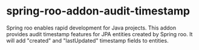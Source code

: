 spring-roo-addon-audit-timestamp
================================

Spring roo enables rapid development for Java projects. This addon provides audit timestamp features for JPA entities created by Spring roo.  It will add "created" and "lastUpdated" timestamp fields to entities.
